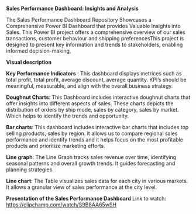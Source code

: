 **Sales Performance Dashboard: Insights and Analysis**

The Sales Performance Dashboard Repository Showcases a Comprehensive Power BI Dashboard that provides Valuable Insights into Sales.  This Power BI project offers a comprehensive overview of our sales transactions, customer behaviour and shipping preferencesThis project is designed to present key information and trends to stakeholders, enabling informed decision-making,

**Visual description**

**Key Performance Indicators** :
This dashboard displays metrices such as total profit, total profit, average discount, average quantity. KPI’s should be meaningful, measurable, and align with the overall business strategy. 

**Doughnut Charts**:
This Dashboard includes interactive doughnut charts that offer insights into different aspects of sales. These charts depicts the distribution of orders by ship mode, sales by category, sales by market. Which helps to identify the trends and opportunity.

**Bar charts**:
This dashboard includes interactive bar charts that includes top selling products, sales by region. it allows us to compare regional sales performance and identify trends and  it helps focus on the most profitable products and prioritize marketing efforts.

**Line graph**:
The Line Graph tracks sales revenue over time, identifying seasonal patterns and overall growth trends. It guides forecasting and planning strategies.

**Line chart**:
The Table visualizes sales data for each city in various markets. It allows a granular view of sales performance at the city level.

**Presentation of the Sales Performance Dashboard**
Link to watch: https://clipchamp.com/watch/S9B8AA65wSH






